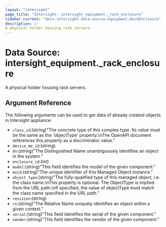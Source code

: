 ```yaml
---
layout: "intersight"
page_title: "Intersight: intersight_equipment._rack_enclosure"
sidebar_current: "docs-intersight-data-source-equipment.RackEnclosure"
description: |-
A physical holder housing rack servers.
---
```


# Data Source: intersight_equipment._rack_enclosure
A physical holder housing rack servers.
## Argument Reference
The following arguments can be used to get data of already created objects in Intersight appliance:
* `class_id`:(string)"The concrete type of this complex type. Its value must be the same as the 'objectType' property.\nThe OpenAPI document references this property as a discriminator value."
* `device_mo_id`:(string)
* `dn`:(string)"The Distinguished Name unambiguously identifies an object in the system."
* `enclosure_id`:(int)
* `model`:(string)"This field identifies the model of the given component."
* `moid`:(string)"The unique identifier of this Managed Object instance."
* `object_type`:(string)"The fully-qualified type of this managed object, i.e. the class name.\nThis property is optional. The ObjectType is implied from the URL path.\nIf specified, the value of objectType must match the class name specified in the URL path."
* `revision`:(string)
* `rn`:(string)"The Relative Name uniquely identifies an object within a given context."
* `serial`:(string)"This field identifies the serial of the given component."
* `vendor`:(string)"This field identifies the vendor of the given component."

